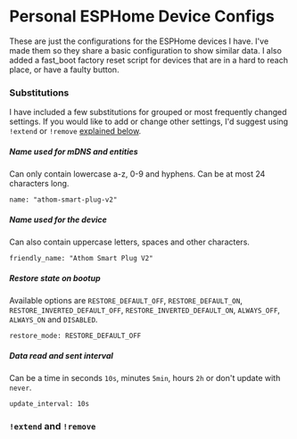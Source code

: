# Personal ESPHome Device Configs
These are just the configurations for the ESPHome devices I have. I've made them so they share a basic configuration to show similar data. I also added a fast_boot factory reset script for devices that are in a hard to reach place, or have a faulty button.

### Substitutions
I have included a few substitutions for grouped or most frequently changed settings. If you would like to add or change other settings, I'd suggest using `!extend` or `!remove` [explained below](https://github.com/dexn/esphome-configs#extend-and-remove).
##### Name used for mDNS and entities
Can only contain lowercase a-z, 0-9 and hyphens. Can be at most 24 characters long.
```
name: "athom-smart-plug-v2"
```
##### Name used for the device
Can also contain uppercase letters, spaces and other characters.
```
friendly_name: "Athom Smart Plug V2"
```
##### Restore state on bootup
Available options are `RESTORE_DEFAULT_OFF`, `RESTORE_DEFAULT_ON`, `RESTORE_INVERTED_DEFAULT_OFF`, `RESTORE_INVERTED_DEFAULT_ON`, `ALWAYS_OFF`, `ALWAYS_ON` and `DISABLED`.
```
restore_mode: RESTORE_DEFAULT_OFF
```
##### Data read and sent interval
Can be a time in seconds `10s`, minutes `5min`, hours `2h` or don't update with `never`.
```
update_interval: 10s
```

### `!extend` and `!remove`
